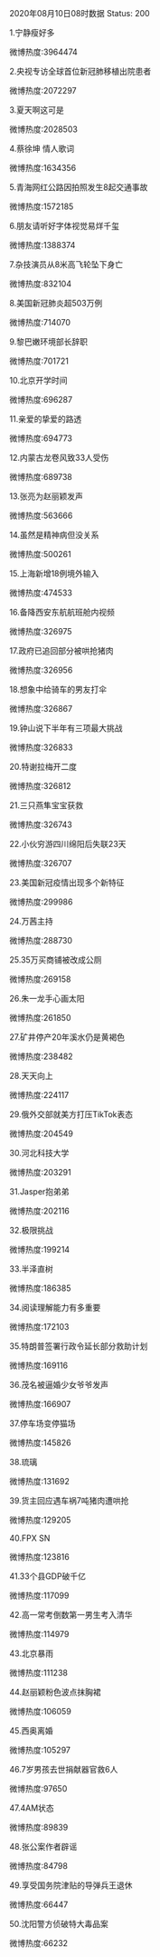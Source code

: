 2020年08月10日08时数据
Status: 200

1.宁静瘦好多

微博热度:3964474

2.央视专访全球首位新冠肺移植出院患者

微博热度:2072297

3.夏天啊这可是

微博热度:2028503

4.蔡徐坤 情人歌词

微博热度:1634356

5.青海网红公路因拍照发生8起交通事故

微博热度:1572185

6.朋友请听好字体视觉易烊千玺

微博热度:1388374

7.杂技演员从8米高飞轮坠下身亡

微博热度:832104

8.美国新冠肺炎超503万例

微博热度:714070

9.黎巴嫩环境部长辞职

微博热度:701721

10.北京开学时间

微博热度:696287

11.亲爱的挚爱的路透

微博热度:694773

12.内蒙古龙卷风致33人受伤

微博热度:689738

13.张亮为赵丽颖发声

微博热度:563666

14.虽然是精神病但没关系

微博热度:500261

15.上海新增18例境外输入

微博热度:474533

16.备降西安东航航班舱内视频

微博热度:326975

17.政府已追回部分被哄抢猪肉

微博热度:326956

18.想象中给骑车的男友打伞

微博热度:326867

19.钟山说下半年有三项最大挑战

微博热度:326833

20.特谢拉梅开二度

微博热度:326812

21.三只燕隼宝宝获救

微博热度:326743

22.小伙穷游四川绵阳后失联23天

微博热度:326707

23.美国新冠疫情出现多个新特征

微博热度:299986

24.万茜主持

微博热度:288730

25.35万买商铺被改成公厕

微博热度:269158

26.朱一龙手心画太阳

微博热度:261850

27.矿井停产20年溪水仍是黄褐色

微博热度:238482

28.天天向上

微博热度:224117

29.俄外交部就美方打压TikTok表态

微博热度:204549

30.河北科技大学

微博热度:203291

31.Jasper抱弟弟

微博热度:202116

32.极限挑战

微博热度:199214

33.半泽直树

微博热度:186385

34.阅读理解能力有多重要

微博热度:172103

35.特朗普签署行政令延长部分救助计划

微博热度:169116

36.茂名被逼婚少女爷爷发声

微博热度:166907

37.停车场变停猫场

微博热度:145826

38.琉璃

微博热度:131692

39.货主回应遇车祸7吨猪肉遭哄抢

微博热度:129205

40.FPX SN

微博热度:123816

41.33个县GDP破千亿

微博热度:117099

42.高一常考倒数第一男生考入清华

微博热度:114979

43.北京暴雨

微博热度:111238

44.赵丽颖粉色波点抹胸裙

微博热度:106059

45.西奥离婚

微博热度:105297

46.7岁男孩去世捐献器官救6人

微博热度:97650

47.4AM状态

微博热度:89839

48.张公案作者辟谣

微博热度:84798

49.享受国务院津贴的导弹兵王退休

微博热度:66447

50.沈阳警方侦破特大毒品案

微博热度:66232

